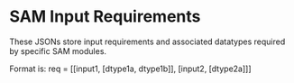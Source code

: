 # SAM Input Requirements

These JSONs store input requirements and associated datatypes required by specific SAM modules. 


Format is: req = [[input1, [dtype1a, dtype1b]],
				  [input2, [dtype2a]]]